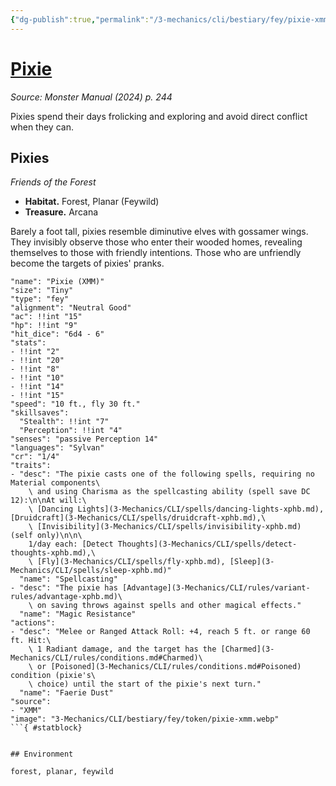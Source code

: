 ```yaml
---
{"dg-publish":true,"permalink":"/3-mechanics/cli/bestiary/fey/pixie-xmm/","tags":["ttrpg-cli/compendium/src/5e/xmm","ttrpg-cli/monster/cr/1-4","ttrpg-cli/monster/environment/feywild","ttrpg-cli/monster/environment/forest","ttrpg-cli/monster/environment/planar","ttrpg-cli/monster/size/tiny","ttrpg-cli/monster/type/fey"],"noteIcon":""}
---
```


# [Pixie](3-Mechanics\CLI\bestiary\fey/pixie-xmm.md)
*Source: Monster Manual (2024) p. 244*  

Pixies spend their days frolicking and exploring and avoid direct conflict when they can.

## Pixies

*Friends of the Forest*

- **Habitat.** Forest, Planar (Feywild)  
- **Treasure.** Arcana  

Barely a foot tall, pixies resemble diminutive elves with gossamer wings. They invisibly observe those who enter their wooded homes, revealing themselves to those with friendly intentions. Those who are unfriendly become the targets of pixies' pranks.

```statblock
"name": "Pixie (XMM)"
"size": "Tiny"
"type": "fey"
"alignment": "Neutral Good"
"ac": !!int "15"
"hp": !!int "9"
"hit_dice": "6d4 - 6"
"stats":
- !!int "2"
- !!int "20"
- !!int "8"
- !!int "10"
- !!int "14"
- !!int "15"
"speed": "10 ft., fly 30 ft."
"skillsaves":
  "Stealth": !!int "7"
  "Perception": !!int "4"
"senses": "passive Perception 14"
"languages": "Sylvan"
"cr": "1/4"
"traits":
- "desc": "The pixie casts one of the following spells, requiring no Material components\
    \ and using Charisma as the spellcasting ability (spell save DC 12):\n\nAt will:\
    \ [Dancing Lights](3-Mechanics/CLI/spells/dancing-lights-xphb.md), [Druidcraft](3-Mechanics/CLI/spells/druidcraft-xphb.md),\
    \ [Invisibility](3-Mechanics/CLI/spells/invisibility-xphb.md) (self only)\n\n\
    1/day each: [Detect Thoughts](3-Mechanics/CLI/spells/detect-thoughts-xphb.md),\
    \ [Fly](3-Mechanics/CLI/spells/fly-xphb.md), [Sleep](3-Mechanics/CLI/spells/sleep-xphb.md)"
  "name": "Spellcasting"
- "desc": "The pixie has [Advantage](3-Mechanics/CLI/rules/variant-rules/advantage-xphb.md)\
    \ on saving throws against spells and other magical effects."
  "name": "Magic Resistance"
"actions":
- "desc": "Melee or Ranged Attack Roll: +4, reach 5 ft. or range 60 ft. Hit:\
    \ 1 Radiant damage, and the target has the [Charmed](3-Mechanics/CLI/rules/conditions.md#Charmed)\
    \ or [Poisoned](3-Mechanics/CLI/rules/conditions.md#Poisoned) condition (pixie's\
    \ choice) until the start of the pixie's next turn."
  "name": "Faerie Dust"
"source":
- "XMM"
"image": "3-Mechanics/CLI/bestiary/fey/token/pixie-xmm.webp"
```{ #statblock}


## Environment

forest, planar, feywild